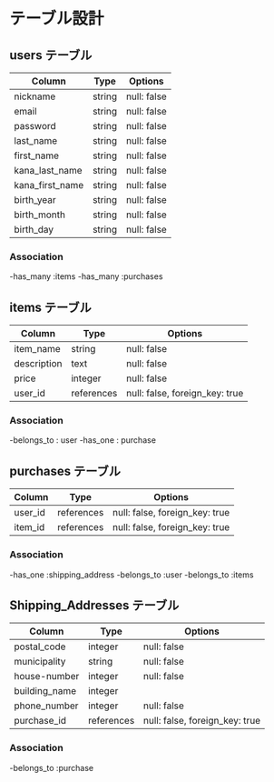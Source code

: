 # テーブル設計

## users テーブル

| Column          | Type        | Options                        |
|-----------------|-------------|--------------------------------|
| nickname        | string      | null: false                    |
| email           | string      | null: false                    |
| password        | string      | null: false                    |
| last_name       | string      | null: false                    |
| first_name      | string      | null: false                    |
| kana_last_name  | string      | null: false                    |
| kana_first_name | string      | null: false                    |
| birth_year      | string      | null: false                    |
| birth_month     | string      | null: false                    |
| birth_day       | string      | null: false                    |

### Association
-has_many   :items
-has_many   :purchases

## items テーブル

| Column          | Type        | Options                        |
|-----------------|-------------|--------------------------------|
| item_name       | string      | null: false                    |
| description     | text        | null: false                    |
| price           | integer     | null: false                    |
| user_id         | references  | null: false, foreign_key: true |

### Association
-belongs_to : user
-has_one    : purchase

## purchases テーブル

| Column          | Type        | Options                        |
|-----------------|-------------|--------------------------------|
| user_id         | references  | null: false, foreign_key: true |
| item_id         | references  | null: false, foreign_key: true |

### Association
-has_one    :shipping_address
-belongs_to :user
-belongs_to :items

## Shipping_Addresses テーブル

| Column          | Type        | Options                        |
|-----------------|-------------|--------------------------------|
| postal_code     | integer     | null: false                    |
| municipality    | string      | null: false                    |
| house-number    | integer     | null: false                    |
| building_name   | integer     |                                |
| phone_number    | integer     | null: false                    |
| purchase_id     | references  | null: false, foreign_key: true |

### Association 
-belongs_to :purchase